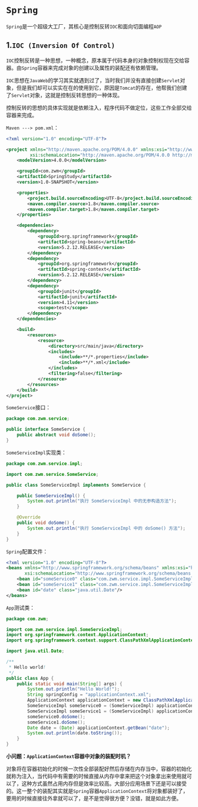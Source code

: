 # `Spring`

`Spring`是一个超级大工厂，其核心是控制反转`IOC`和面向切面编程`AOP`

## 1.`IOC (Inversion Of Control)`

`IOC`控制反转是一种思想，一种概念，原本属于代码本身的对象控制权现在交给容器。由`Spring`容器来完成对象的创建以及属性的装配还有依赖管理。

`IOC`思想在`JavaWeb`的学习其实就遇到过了，当时我们并没有直接创建`Servlet`对象，但是我们却可以实实在在的使用到它，原因是`Tomcat`的存在，他帮我们创建了`Servlet`对象，这就是控制反转思想的一种体现。

控制反转的思想的具体实现就是依赖注入，程序代码不做定位，这些工作全部交给容器来完成。

`Maven ---> pom.xml`：

```xml
<?xml version="1.0" encoding="UTF-8"?>

<project xmlns="http://maven.apache.org/POM/4.0.0" xmlns:xsi="http://www.w3.org/2001/XMLSchema-instance"
         xsi:schemaLocation="http://maven.apache.org/POM/4.0.0 http://maven.apache.org/xsd/maven-4.0.0.xsd">
    <modelVersion>4.0.0</modelVersion>

    <groupId>com.zwm</groupId>
    <artifactId>SpringStudy</artifactId>
    <version>1.0-SNAPSHOT</version>

    <properties>
        <project.build.sourceEncoding>UTF-8</project.build.sourceEncoding>
        <maven.compiler.source>1.8</maven.compiler.source>
        <maven.compiler.target>1.8</maven.compiler.target>
    </properties>

    <dependencies>
        <dependency>
            <groupId>org.springframework</groupId>
            <artifactId>spring-beans</artifactId>
            <version>5.2.12.RELEASE</version>
        </dependency>
        <dependency>
            <groupId>org.springframework</groupId>
            <artifactId>spring-context</artifactId>
            <version>5.2.12.RELEASE</version>
        </dependency>
        <dependency>
            <groupId>junit</groupId>
            <artifactId>junit</artifactId>
            <version>4.11</version>
            <scope>test</scope>
        </dependency>
    </dependencies>

    <build>
        <resources>
            <resource>
                <directory>src/main/java</directory>
                <includes>
                    <include>**/*.properties</include>
                    <include>**/*.xml</include>
                </includes>
                <filtering>false</filtering>
            </resource>
        </resources>
    </build>
</project>
```

`SomeService`接口：

```java
package com.zwm.service;

public interface SomeService {
    public abstract void doSome();
}
```

`SomeServiceImpl`实现类：

```java
package com.zwm.service.impl;

import com.zwm.service.SomeService;

public class SomeServiceImpl implements SomeService {

    public SomeServiceImpl() {
        System.out.println("执行 SomeServiceImpl 中的无参构造方法");
    }

    @Override
    public void doSome() {
        System.out.println("执行 SomeServiceImpl 中的 doSome() 方法");
    }
}
```

`Spring`配置文件：

```xml
<?xml version="1.0" encoding="UTF-8"?>
<beans xmlns="http://www.springframework.org/schema/beans" xmlns:xsi="http://www.w3.org/2001/XMLSchema-instance"
       xsi:schemaLocation="http://www.springframework.org/schema/beans http://www.springframework.org/schema/beans/spring-beans.xsd">
    <bean id="someService0" class="com.zwm.service.impl.SomeServiceImpl"/>
    <bean id="someService1" class="com.zwm.service.impl.SomeServiceImpl"/>
    <bean id="date" class="java.util.Date"/>
</beans>
```

`App`测试类：

```java
package com.zwm;

import com.zwm.service.impl.SomeServiceImpl;
import org.springframework.context.ApplicationContext;
import org.springframework.context.support.ClassPathXmlApplicationContext;

import java.util.Date;

/**
 * Hello world!
 */
public class App {
    public static void main(String[] args) {
        System.out.println("Hello World!");
        String springConfig = "applicationContext.xml";
        ApplicationContext applicationContext = new ClassPathXmlApplicationContext(springConfig);
        SomeServiceImpl someService0 = (SomeServiceImpl) applicationContext.getBean("someService0");
        SomeServiceImpl someService1 = (SomeServiceImpl) applicationContext.getBean("someService1");
        someService0.doSome();
        someService1.doSome();
        Date date = (Date) applicationContext.getBean("date");
        System.out.println(date.toString());
    }
}
```

**小问题：`ApplicationContext`容器中对象的装配时机？**

对象将在容器初始化的时候一次性全部装配好然后存储在内存当中，容器的初始化就称为注入，当代码中有需要的时候直接从内存中拿来把这个对象拿出来使用就可以了，这种方式虽然占用内存但是效率比较高。大部分应用场景下还是可以接受的。这一整个的装配其实就是`Spring`容器`ApplicationContext`将对象都装好了，要用的时候直接往外拿就可以了，是不是觉得很方便？没错，就是如此方便。



